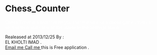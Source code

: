 Chess_Counter
=============
<p style="color:white        ">
Chess Timer is a tool that let you  limit the time of a chess game .
you can set the time and color of the player in the Settings place . </p>
Realeased at 2013/12/25  By : <br />
EL KHOLTI IMAD .<br />
<a href="mailto:elkholtiimad@gmail.com" data-theme="b" data-role="button">Email me </a>
<a href="tel:00212629414896" data-theme="b" data-role="button">Call me </a>
this is Free application .<br />
